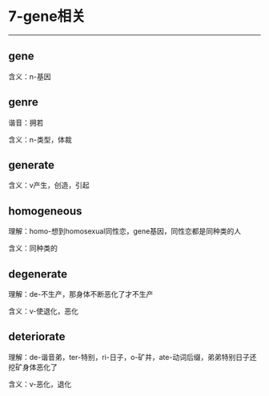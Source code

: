 # 7-gene相关

---

## gene

含义：n-基因


## genre

谐音：拥若

含义：n-类型，体裁


## generate

含义：v产生，创造，引起


## homogeneous

理解：homo-想到homosexual同性恋，gene基因，同性恋都是同种类的人

含义：同种类的


## degenerate

理解：de-不生产，那身体不断恶化了才不生产

含义：v-使退化，恶化


## deteriorate

理解：de-谐音弟，ter-特别，ri-日子，o-矿井，ate-动词后缀，弟弟特别日子还挖矿身体恶化了

含义：v-恶化，退化